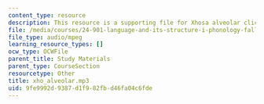 ```yaml
---
content_type: resource
description: This resource is a supporting file for Xhosa alveolar click.
file: /media/courses/24-901-language-and-its-structure-i-phonology-fall-2010/9fe9992d9387d1f982fbd46fa04c6fde_xho_alveolar.mp3
file_type: audio/mpeg
learning_resource_types: []
ocw_type: OCWFile
parent_title: Study Materials
parent_type: CourseSection
resourcetype: Other
title: xho_alveolar.mp3
uid: 9fe9992d-9387-d1f9-82fb-d46fa04c6fde
---
```

